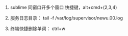 
1. sublime 同窗口开多个窗口 快捷键，alt+cmd+(2,3,4)

2. 服务日志目录： tail -f /var/log/supervisor/newu.00.log

3. 终端快捷删除单词：  ctrl+w